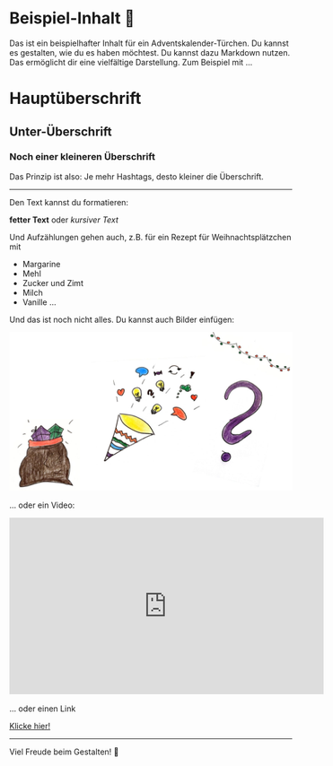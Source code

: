 # Beispiel-Inhalt 🎅

Das ist ein beispielhafter Inhalt für ein Adventskalender-Türchen. Du kannst es gestalten, wie du es haben möchtest. Du kannst dazu Markdown nutzen. Das ermöglicht dir eine vielfältige Darstellung. Zum Beispiel mit ...

# Hauptüberschrift

## Unter-Überschrift

### Noch einer kleineren Überschrift

Das Prinzip ist also: Je mehr Hashtags, desto kleiner die Überschrift.

---

Den Text kannst du formatieren:

**fetter Text** oder *kursiver Text* 

Und Aufzählungen gehen auch, z.B. für ein Rezept für Weihnachtsplätzchen mit 
* Margarine
* Mehl
* Zucker und Zimt
* Milch
* Vanille ...

Und das ist noch nicht alles. Du kannst auch Bilder einfügen:

![Kritzelbild](bilder/kritzelbild.jpg)

... oder ein Video:

<iframe width="560" height="315" src="https://www.youtube.com/embed/QQeiiWgErK8" frameborder="0" allowfullscreen></iframe>

... oder einen Link

[Klicke hier!](https://ebildungslabor.de)

---

Viel Freude beim Gestalten! 🎄


